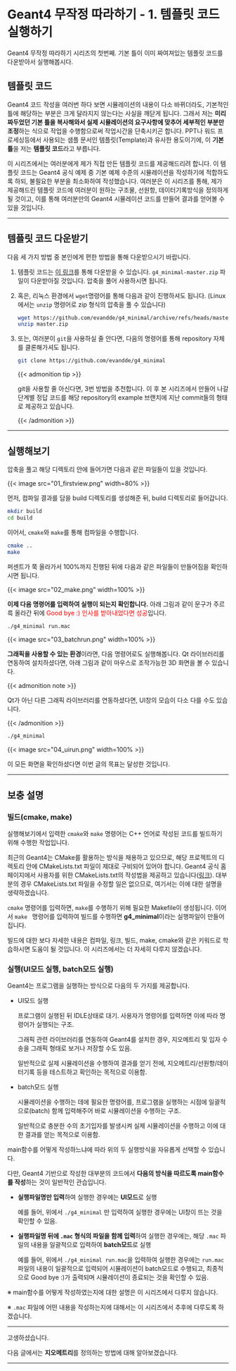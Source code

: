 # Geant4 무작정 따라하기 - 1. 템플릿 코드 실행하기


Geant4 무작정 따라하기 시리즈의 첫번째. 기본 틀이 이미 짜여져있는 템플릿 코드를 다운받아서 실행해봅시다.

<!--more-->

## 템플릿 코드

Geant4 코드 작성을 여러번 하다 보면 시뮬레이션의 내용이 다소 바뀌더라도, 기본적인 틀에 해당하는 부분은 크게 달라지지 않는다는 사실을 깨닫게 됩니다. 그래서 저는 **미리 짜두었던 기본 틀을 복사해와서 실제 시뮬레이션의 요구사항에 맞추어 세부적인 부분만 조정**하는 식으로 작업을 수행함으로써 작업시간을 단축시키곤 합니다. PPT나 워드 프로세싱등에서 사용되는 샘플 문서인 템플릿(Template)과 유사한 용도이기에, 이 **기본 틀**을 저는 **템플릿 코드**라고 부릅니다.

이 시리즈에서는 여러분에게 제가 직접 만든 템플릿 코드를 제공해드리려 합니다. 이 템플릿 코드는 Geant4 공식 예제 중 기본 예제 수준의 시뮬레이션을 작성하기에 적합하도록 하되, 불필요한 부분을 최소화하여 작성했습니다. 여러분은 이 시리즈를 통해, 제가 제공해드린 템플릿 코드에 여러분이 원하는 구조물, 선원항, 데이터기록방식을 정의하게 될 것이고, 이를 통해 여러분만의 Geant4 시뮬레이션 코드를 만들어 결과를 얻어볼 수 있을 것입니다.

---

## 템플릿 코드 다운받기

다음 세 가지 방법 중 본인에게 편한 방법을 통해 다운받으시기 바랍니다.

1. 템플릿 코드는 [이 링크](https://github.com/evandde/g4_minimal/archive/refs/heads/master.zip)를 통해 다운받을 수 있습니다. `g4_minimal-master.zip` 파일이 다운받아질 것입니다. 압축을 풀어 사용하시면 됩니다.

2. 혹은, 리눅스 환경에서 `wget`명령어를 통해 다음과 같이 진행하셔도 됩니다. (Linux에서는 `unzip` 명령어로 zip 형식의 압축을 풀 수 있습니다)

   ```bash
   wget https://github.com/evandde/g4_minimal/archive/refs/heads/master.zip
   unzip master.zip
   ```

   

3. 또는, 여러분이 `git`을 사용하실 줄 안다면, 다음의 명령어를 통해 repository 자체를 클론해가셔도 됩니다.

   ```bash
   git clone https://github.com/evandde/g4_minimal
   ```

   {{< admonition tip >}}

   git을 사용할 줄 아신다면, 3번 방법을 추천합니다. 이 후 본 시리즈에서 만들어 나갈 단계별 정답 코드를 해당 repository의 example 브랜치에 지난 commit들의 형태로 제공하고 있습니다.

   {{< /admonition >}}

---

## 실행해보기

압축을 풀고 해당 디렉토리 안에 들어가면 다음과 같은 파일들이 있을 것입니다.

{{< image src="01_firstview.png" width=80% >}}

먼저, 컴파일 결과를 담을 build 디렉토리를 생성해준 뒤, build 디렉토리로 들어갑니다.

```bash
mkdir build
cd build
```

이어서, `cmake`와 `make`를 통해 컴파일을 수행합니다.

```bash
cmake ..
make
```

퍼센트가 쭉 올라가서 100%까지 진행된 뒤에 다음과 같은 파일들이 만들어짐을 확인하시면 됩니다.

{{< image src="02_make.png" width=100% >}}

**이제 다음 명령어를 입력하여 실행이 되는지 확인합니다.** 아래 그림과 같이 문구가 주르륵 올라간 뒤에 <font color='red'>Good bye :) 인사를 받아내었다면 성공</font>입니다.

```bash
./g4_minimal run.mac
```

{{< image src="03_batchrun.png" width=100% >}}

**그래픽을 사용할 수 있는 환경**이라면, 다음 명령어로도 실행해봅니다. Qt 라이브러리를 연동하여 설치하셨다면, 아래 그림과 같이 마우스로 조작가능한 3D 화면을 볼 수 있습니다.

{{< admonition note >}}

Qt가 아닌 다른 그래픽 라이브러리를 연동하셨다면, UI창의 모습이 다소 다를 수도 있습니다.

{{< /admonition >}}

```bash
./g4_minimal
```

{{< image src="04_uirun.png" width=100% >}}

이 모든 화면을 확인하셨다면 이번 글의 목표는 달성한 것입니다.

---

## 보충 설명

### 빌드(cmake, make)

실행해보기에서 입력한 `cmake`와 `make` 명령어는 C++ 언어로 작성된 코드를 빌드하기 위해 수행한 작업입니다.

최근의 Geant4는 CMake를 활용하는 방식을 채용하고 있으므로, 해당 프로젝트의 디렉토리 안에 CMakeLists.txt 파일이 제대로 구비되어 있어야 합니다. Geant4 공식 홈페이지에서 사용자를 위한 CMakeLists.txt의 작성법을 제공하고 있습니다([링크](https://geant4-userdoc.web.cern.ch/UsersGuides/ForApplicationDeveloper/html/GettingStarted/makeFile.html#)). 대부분의 경우 CMakeLists.txt 파일을 수정할 일은 없으므로, 여기서는 이에 대한 설명을 생략하겠습니다.

`cmake` 명령어를 입력하면, `make`를 수행하기 위해 필요한 Makefile이 생성됩니다. 이어서 `make ` 명령어를 입력하여 빌드를 수행하면 **g4_minimal**이라는 실행파일이 만들어집니다.

빌드에 대한 보다 자세한 내용은 컴파일, 링크, 빌드, make, cmake와 같은 키워드로 학습하시면 도움이 될 것입니다. 이 시리즈에서는 더 자세히 다루지 않겠습니다.

### 실행(UI모드 실행, batch모드 실행)

Geant4는 프로그램을 실행하는 방식으로 다음의 두 가지를 제공합니다.

- UI모드 실행

  프로그램이 실행된 뒤 IDLE상태로 대기. 사용자가 명령어를 입력하면 이에 따라 명령어가 실행되는 구조.

  그래픽 관련 라이브러리를 연동하여 Geant4를 설치한 경우, 지오메트리 및 입자 수송을 그래픽 형태로 보거나 저장할 수도 있음.

  일반적으로 실제 시뮬레이션을 수행하여 결과를 얻기 전에, 지오메트리/선원항/데이터기록 등을 테스트하고 확인하는 목적으로 이용함.

- batch모드 실행

  시뮬레이션을 수행하는 데에 필요한 명령어를, 프로그램을 실행하는 시점에 일괄적으로(batch) 함께 입력해주어 바로 시뮬레이션을 수행하는 구조.

  일반적으로 충분한 수의 초기입자를 발생시켜 실제 시뮬레이션을 수행하고 이에 대한 결과를 얻는 목적으로 이용함.

main함수를 어떻게 작성하느냐에 따라 위의 두 실행방식을 자유롭게 선택할 수 있습니다.

다만, Geant4 기반으로 작성한 대부분의 코드에서 **다음의 방식을 따르도록 main함수를 작성**하는 것이 일반적인 관습입니다.

- **실행파일명만 입력**하여 실행한 경우에는 **UI모드**로 실행

  예를 들어, 위에서 `./g4_minimal` 만 입력하여 실행한 경우에는 UI창이 뜨는 것을 확인할 수 있음.

- **실행파일명 뒤에 `.mac` 형식의 파일을 함께 입력**하여 실행한 경우에는, 해당 `.mac` 파일의 내용을 일괄적으로 입력하여 **batch모드**로 실행

  예를 들어, 위에서 `./g4_minimal run.mac`을 입력하여 실행한 경우에는 `run.mac`파일의 내용이 일괄적으로 입력되어 시뮬레이션이 batch모드로 수행되고, 최종적으로 Good bye :)가 출력되며 시뮬레이션이 종료되는 것을 확인할 수 있음.

※ main함수를 어떻게 작성하였는지에 대한 설명은 이 시리즈에서 다루지 않습니다.

※  `.mac` 파일에 어떤 내용을 작성하는지에 대해서는 이 시리즈에서 추후에 다루도록 하겠습니다.

---

고생하셨습니다.

다음 글에서는 **지오메트리**를 정의하는 방법에 대해 알아보겠습니다.



---

[^1]: 어떤 문제해결에 적합한 코드를 재사용 가능하게끔 제공해둔 것. 단, 일반적으로 사용자의 코드가 주가 되고, 라이브러리는 사용자 코드의 일부로서 사용되는 형태로 쓰임.
[^2]: 어떤 문제해결에 적합한 코드를 재사용 가능하게끔 제공해둔 것. 단, 일반적으로 프레임워크의 코드 자체가 주가 되고, 사용자는 프레임워크의 규약과 형식에 맞추어 본인이 원하는 세부사항을 이 프레임워크에 끼워넣는 식으로 사용하게 됨.

